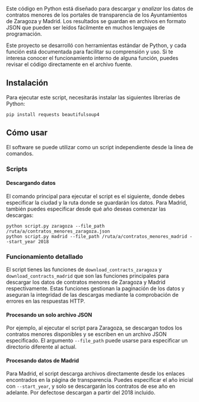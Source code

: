 Este código en Python está diseñado para descargar y *analizar* los datos de contratos menores de los portales de transparencia de los Ayuntamientos de Zaragoza y Madrid. Los resultados se guardan en archivos en formato JSON que pueden ser leídos fácilmente en muchos lenguajes de programación.

Este proyecto se desarrolló con herramientas estándar de Python, y cada función está documentada para facilitar su comprensión y uso. Si te interesa conocer el funcionamiento interno de alguna función, puedes revisar el código directamente en el archivo fuente.

## Instalación

Para ejecutar este script, necesitarás instalar las siguientes librerías de Python:

    pip install requests beautifulsoup4

## Cómo usar

El software se puede utilizar como un script independiente desde la línea de comandos.

### Scripts

#### Descargando datos

El comando principal para ejecutar el script es el siguiente, donde debes especificar la ciudad y la ruta donde se guardarán los datos. Para Madrid, también puedes especificar desde qué año deseas comenzar las descargas:

    python script.py zaragoza --file_path /ruta/a/contratos_menores_zaragoza.json
    python script.py madrid --file_path /ruta/a/contratos_menores_madrid --start_year 2018

### Funcionamiento detallado

El script tienes las funciones de `download_contracts_zaragoza` y `download_contracts_madrid` que son las funciones principales para descargar los datos de contratos menores de Zaragoza y Madrid respectivamente. Estas funciones gestionan la paginación de los datos y aseguran la integridad de las descargas mediante la comprobación de errores en las respuestas HTTP.

#### Procesando un solo archivo JSON

Por ejemplo, al ejecutar el script para Zaragoza, se descargan todos los contratos menores disponibles y se escriben en un archivo JSON especificado. El argumento `--file_path` puede usarse para especificar un directorio diferente al actual.

#### Procesando datos de Madrid

Para Madrid, el script descarga archivos directamente desde los enlaces encontrados en la página de transparencia. Puedes especificar el año inicial con `--start_year`, y solo se descargarán los contratos de ese año en adelante. Por defectose descargan a partir del 2018 incluido.
